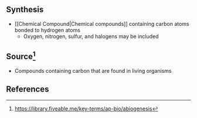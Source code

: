 ## Synthesis
- [[Chemical Compound|Chemical compounds]] containing carbon atoms bonded to hydrogen atoms
	- Oxygen, nitrogen, sulfur, and halogens may be included
## Source[^1]
- Compounds containing carbon that are found in living organisms
## References

[^1]: https://library.fiveable.me/key-terms/ap-bio/abiogenesis
